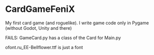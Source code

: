 # CardGameFeniX
My first card game (and roguelike). I write game code only in Pygame (without Godot, Unity and there)

FAILS:
GameCard.py has a class of the Card for Main.py

ofont.ru_EE-Bellflower.ttf is just a font
